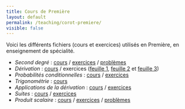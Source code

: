 ```yaml
---
title: Cours de Première
layout: default
permalink: /teaching/corot-premiere/
visible: false
---
```


Voici les différents fichiers (cours et exercices) utilisés en Première, en
enseignement de spécialité.

* *Second degré* : [cours](cours-second-degre.pdf) /
  [exercices](exercices-second-degre.pdf) / [problèmes](problemes-second-degre.pdf)
* *Dérivation* : [cours](cours-derivation.pdf) / exercices ([feuille 1](exos-derivation1.pdf), [feuille 2](exos-derivation2.pdf) et [feuille 3](exos-derivation3.pdf))
* *Probabilités conditionnelles* : [cours](cours-probas-cond.pdf) /
  [exercices](exos-probas-cond.pdf)
* *Trigonométrie* : [cours](cours-trigo.pdf)
* *Applications de la dérivation* : [cours](cours-application-derivation.pdf) /
  [exercices](exos-application-derivation.pdf)
* *Suites* : [cours](cours-suites.pdf) / [exercices](exos-suites.pdf)
* *Produit scalaire* : [cours](cours-produit-scalaire.pdf) / [exercices](exos-produit-scalaire.pdf) / [problèmes](problemes-produit-scalaire.pdf)
